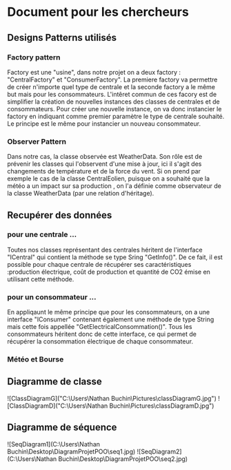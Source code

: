 # Document pour les chercheurs 

## Designs Patterns utilisés
### Factory pattern
Factory est une "usine", dans notre projet on a deux factory : "CentralFactory" et "ConsumerFactory". La premiere factory va permettre de créer n'importe quel type de centrale et la seconde factory a le même but mais pour les consommateurs. L'intêret commun de ces facory est de simplifier la création de nouvelles instances des classes de centrales et de consommateurs. Pour créer une nouvelle instance, on va donc instancier le factory en indiquant comme premier paramètre le type de centrale souhaité. Le principe est le même pour instancier un nouveau consommateur.

### Observer Pattern
Dans notre cas, la classe observée est WeatherData. Son rôle est de prévenir les classes qui l'observent d'une mise à jour, ici il s'agit des changements de température et de la force du vent. Si on prend par exemple le cas de la classe CentralEolien, puisque on a souhaité que la météo a un impact sur sa production , on l'a définie comme observateur de la classe WeatherData (par une relation d'héritage).

## Recupérer des données 
### pour une centrale ...

Toutes nos classes représentant des centrales héritent de l'interface "ICentral" qui contient la méthode se type Sring "GetInfo()". De ce fait, il est possible pour chaque centrale de récupérer ses caractéristiques :production électrique, coût de production et quantité de CO2 émise en utilisant cette méthode.

### pour un consommateur ...
En appliqaunt le même principe que pour les consommateurs, on a une interface "IConsumer" contenant également une méthode de type String mais cette fois appellée "GetElectricalConsommation()". Tous les consommateurs héritent donc de cette interface, ce qui permet de récupérer la consommation électrique de chaque consommateur.

### Météo et Bourse



## Diagramme de classe
![ClassDiagramG]("C:\Users\Nathan Buchin\Pictures\classDiagramG.jpg")
![ClassDiagramD]("C:\Users\Nathan Buchin\Pictures\classDiagramD.jpg")
## Diagramme de séquence 
![SeqDiagram1](C:\Users\Nathan Buchin\Desktop\DiagramProjetPOO\seq1.jpg)
![SeqDiagram2](C:\Users\Nathan Buchin\Desktop\DiagramProjetPOO\seq2.jpg)
